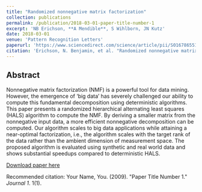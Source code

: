 ```yaml
---
title: "Randomized nonnegative matrix factorization"
collection: publications
permalink: /publication/2018-03-01-paper-title-number-1
excerpt: 'NB Erichson, **A Mendible**, S Wihlborn, JN Kutz'
date: 2018-03-01
venue: 'Pattern Recognition Letters'
paperurl: 'https://www.sciencedirect.com/science/article/pii/S0167865518300138'
citation: 'Erichson, N. Benjamin, et al. "Randomized nonnegative matrix factorization." Pattern Recognition Letters 104 (2018): 1-7.'
---
```



## Abstract
Nonnegative matrix factorization (NMF) is a powerful tool for data mining. However, the emergence of ‘big data’ has severely challenged our ability to compute this fundamental decomposition using deterministic algorithms. This paper presents a randomized hierarchical alternating least squares (HALS) algorithm to compute the NMF. By deriving a smaller matrix from the nonnegative input data, a more efficient nonnegative decomposition can be computed. Our algorithm scales to big data applications while attaining a near-optimal factorization, i.e., the algorithm scales with the target rank of the data rather than the ambient dimension of measurement space. The proposed algorithm is evaluated using synthetic and real world data and shows substantial speedups compared to deterministic HALS.

[Download paper here](http://academicpages.github.io/files/paper1.pdf)

Recommended citation: Your Name, You. (2009). "Paper Title Number 1." <i>Journal 1</i>. 1(1).
